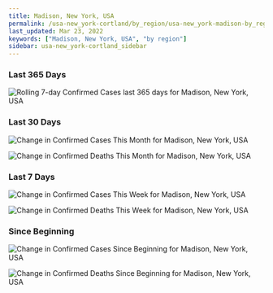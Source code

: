```yaml
---
title: Madison, New York, USA
permalink: /usa-new_york-cortland/by_region/usa-new_york-madison-by_region.html
last_updated: Mar 23, 2022
keywords: ["Madison, New York, USA", "by region"]
sidebar: usa-new_york-cortland_sidebar
---
```


<h3>Last 365 Days</h3>

![Rolling 7-day Confirmed Cases last 365 days for Madison, New York, USA](/covid_tracker/images/graphs/usa-new_york-madison-weekly_totals_graph.png)

<h3>Last 30 Days</h3>

![Change in Confirmed Cases This Month for Madison, New York, USA](/covid_tracker/images/graphs/usa-new_york-madison-delta_confirmed-30_days_graph.png)

![Change in Confirmed Deaths This Month for Madison, New York, USA](/covid_tracker/images/graphs/usa-new_york-madison-delta_deaths-30_days_graph.png)

<h3>Last 7 Days</h3>

![Change in Confirmed Cases This Week for Madison, New York, USA](/covid_tracker/images/graphs/usa-new_york-madison-delta_confirmed-7_days_graph.png)

![Change in Confirmed Deaths This Week for Madison, New York, USA](/covid_tracker/images/graphs/usa-new_york-madison-delta_deaths-7_days_graph.png)

<h3>Since Beginning</h3>

![Change in Confirmed Cases Since Beginning for Madison, New York, USA](/covid_tracker/images/graphs/usa-new_york-madison-delta_confirmed-since_beginning_graph.png)

![Change in Confirmed Deaths Since Beginning for Madison, New York, USA](/covid_tracker/images/graphs/usa-new_york-madison-delta_deaths-since_beginning_graph.png)
